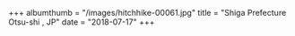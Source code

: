 +++
albumthumb = "/images/hitchhike-00061.jpg"
title = "Shiga Prefecture Otsu-shi , JP"
date = "2018-07-17"
+++
